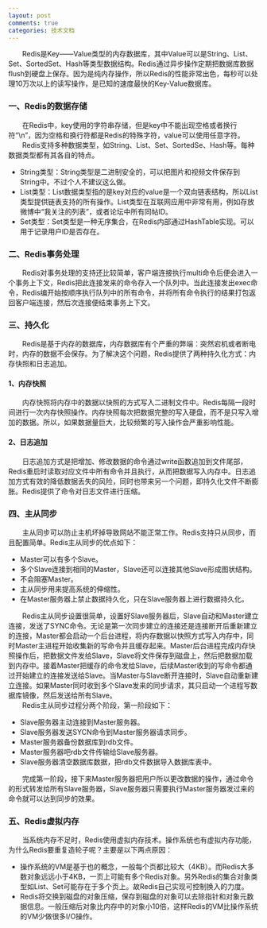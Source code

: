 ```yaml
---
layout: post
comments: true
categories: 技术文档
---
```


&emsp;&emsp;Redis是Key——Value类型的内存数据库，其中Value可以是String、List、Set、SortedSet、Hash等类型数据结构。Redis通过异步操作定期把数据库数据flush到硬盘上保存。因为是纯内存操作，所以Redis的性能非常出色，每秒可以处理10万次以上的读写操作，是已知的速度最快的Key-Value数据库。    
### 一、Redis的数据存储
&emsp;&emsp;在Redis中，key使用的字符串存储，但是key中不能出现空格或者换行符“\n”，因为空格和换行符都是Redis的特殊字符，value可以使用任意字符。   
&emsp;&emsp;Redis支持多种数据类型，如String、List、Set、SortedSe、Hash等。每种数据类型都有其各自的特点。

* String类型：String类型是二进制安全的，可以把图片和视频文件保存到String中。不过个人不建议这么做。   
* List类型：List数据类型指的是key对应的value是一个双向链表结构，所以List类型提供链表支持的所有操作。List类型在互联网应用中非常有用，例如存放微博中“我关注的列表”，或者论坛中所有同帖ID。      
* Set类型：Set类型是一种无序集合，在Redis内部通过HashTable实现。可以用于记录用户ID是否存在。   

### 二、Redis事务处理
&emsp;&emsp;Redis对事务处理的支持还比较简单，客户端连接执行multi命令后便会进入一个事务上下文，Redis把此连接发来的命令存入一个队列中。当此连接发出exec命令，Redis编开始按顺序执行队列中的所有命令，并将所有命令执行的结果打包返回客户端连接，然后次连接便结束事务上下文。   

### 三、持久化
&emsp;&emsp;Redis是基于内存的数据库，内存数据库有个严重的弊端：突然宕机或者断电时，内存的数据不会保存。为了解决这个问题，Redis提供了两种持久化方式：内存快照和日志追加。   
#### 1、内存快照
&emsp;&emsp;内存快照将内存中的数据以快照的方式写入二进制文件中。Redis每隔一段时间进行一次内存快照操作。内存快照每次把数据完整的写入硬盘，而不是只写入增加的数据。所以，如果数据量巨大，比较频繁的写入操作会严重影响性能。

#### 2、日志追加
&emsp;&emsp;日志追加方式是把增加、修改数据的命令通过write函数追加到文件尾部，Redis重启时读取对应文件中所有命令并且执行，从而把数据写入内存中。日志追加方式有效的降低数据丢失的风险，同时也带来另一个问题，即持久化文件不断膨胀。Redis提供了命令对日志文件进行压缩。

### 四、主从同步
&emsp;&emsp;主从同步可以防止主机坏掉导致网站不能正常工作。Redis支持只从同步，而且配置简单。Redis主从同步的优点如下：

* Master可以有多个Slave。   
* 多个Slave连接到相同的Master，Slave还可以连接其他Slave形成图状结构。   
* 不会阻塞Master。   
* 主从同步用来提高系统的伸缩性。   
* 在Master服务器上禁止数据持久化，只在Slave服务器上进行数据持久化。   

&emsp;&emsp;Redis主从同步设置很简单，设置好Slave服务器后，Slave自动和Master建立连接，发送了SYNC命令。无论是第一次同步建立的连接还是连接断开后重新建立的连接，Master都会启动一个后台进程，将内存数据以快照方式写入内存中，同时Master主进程开始收集新的写命令并且缓存起来。Master后台进程完成内存快照操作后，把数据文件发给Slave，Slave将文件保存到磁盘上，然后把数据加载到内存中。接着Master把缓存的命令发给Slave，后续Master收到的写命令都通过开始建立的连接发送给Slave。当Master与Slave断开连接时，Slave自动重新建立连接。如果Master同时收到多个Slave发来的同步请求，其只启动一个进程写数据库镜像，然后发送给所有Slave。   
&emsp;&emsp;Redis主从同步过程分两个阶段，第一阶段如下：   
* Slave服务器主动连接到Master服务器。
* Slave服务器发送SYCN命令到Master服务器请求同步。
* Master服务器备份数据库到rdb文件。
* Master服务器吧rdb文件传输给Slave服务器。
* Slave服务器清空数据库数据，把rdb文件数据导入数据库表中。

&emsp;&emsp;完成第一阶段，接下来Master服务器把用户所以更改数据的操作，通过命令的形式转发给所有Slave服务器，Slave服务器只需要执行Master服务器发过来的命令就可以达到同步的效果。

### 五、Redis虚拟内存
&emsp;&emsp;当系统内存不足时，Redis使用虚拟内存技术。操作系统也有虚拟内存功能，为什么Redis要重复造轮子呢？主要是以下两点原因：

* 操作系统的VM是基于也的概念，一般每个页都比较大（4KB）。而Redis大多数对象远远小于4KB，一页上可能有多个Redis对象。另外Redis的集合对象类型如List、Set可能存在于多个页上。故Redis自己实现可控制换入的力度。   
* Redis将交换到磁盘的对象压缩，保存到磁盘的对象可以去除指针和对象元数据信息。一般压缩后对象比内存中的对象小10倍，这样Redis的VM比操作系统的VM少做很多I/O操作。
